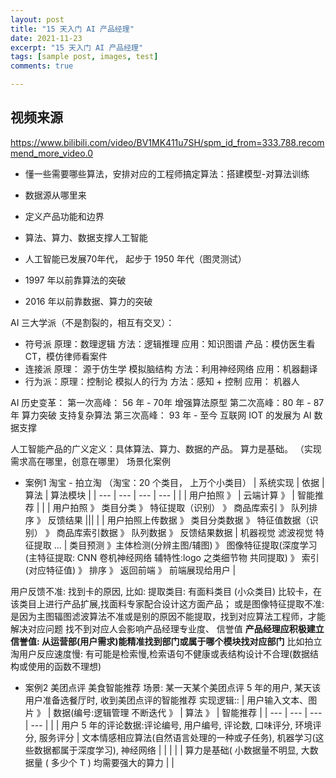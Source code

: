 ```yaml
---
layout: post
title: "15 天入门 AI 产品经理"
date: 2021-11-23
excerpt: "15 天入门 AI 产品经理"
tags: [sample post, images, test]
comments: true

---
```


##  视频来源

https://www.bilibili.com/video/BV1MK411u7SH/spm_id_from=333.788.recommend_more_video.0

* 懂一些需要哪些算法，安排对应的工程师搞定算法：搭建模型-对算法训练
* 数据源从哪里来
* 定义产品功能和边界

* 算法、算力、数据支撑人工智能
* 人工智能已发展70年代， 起步于 1950 年代（图灵测试）
* 1997 年以前靠算法的突破
* 2016 年以前靠数据、算力的突破

AI 三大学派（不是割裂的，相互有交叉）：
* 符号派 原理：数理逻辑 方法：逻辑推理 应用：知识图谱 产品：模仿医生看 CT，模仿律师看案件
* 连接派 原理： 源于仿生学 模拟脑结构 方法：利用神经网络 应用：机器翻译
* 行为派：原理：控制论 模拟人的行为 方法：感知 + 控制 应用： 机器人

AI 历史变革：
第一次高峰： 56 年 - 70年 增强算法原型 
第二次高峰：80 年 - 87 年 算力突破 支持复杂算法
第三次高峰： 93 年 - 至今 互联网 IOT 的发展为 AI 数据支撑

人工智能产品的广义定义：具体算法、算力、数据的产品。 算力是基础。
（实现需求高在哪里，创意在哪里）
场景化案例

* 案例1 淘宝 - 拍立淘
（淘宝：20 个类目， 上万个小类目）
| 系统实现 | 依据 | 算法 | 算法模块 |
| --- | --- | --- | --- |
| | 用户拍照 》 | 云端计算 》 | 智能推荐 |
| | 用户拍照 》 类目分类 》 特征提取（识别） 》 商品库索引 》 队列排序 》 反馈结果 |||
| | 用户拍照上传数据 》 类目分类数据 》 特征值数据（识别） 》 商品库索引数据 》 队列数据 》 反馈结果数据 | 机器视觉 滤波视觉 特征提取 ... | 类目预测 》主体检测(分辨主图/辅图) 》 图像特征提取(深度学习(主特征提取: CNN 卷机神经网络 辅特性:logo 之类细节物 共同提取) 》 索引(对应特征值) 》 排序 》 返回前端 》 前端展现给用户 |

用户反馈不准: 
找到卡的原因, 
比如: 
提取类目: 有面料类目 (小众类目) 比较卡，在该类目上进行产品扩展,找面料专家配合设计这方面产品；
或是图像特征提取不准: 是因为主图辐图滤波算法不准或是别的原因不能提取，找到对应算法工程师，才能解决对应问题
找不到对应人会影响产品经理专业度、 信誉值
**产品经理应积极建立信誉值: 从运营部(用户需求)能精准找到部门或属于哪个模块找对应部门**
比如拍立淘用户反应速度慢: 有可能是检索慢,检索语句不健康或表结构设计不合理(数据结构或使用的函数不理想)

* 案例2 美团点评 美食智能推荐
场景: 某一天某个美团点评 5 年的用户, 某天该用户准备选餐厅时, 收到美团点评的智能推荐
实现逻辑::
| 用户输入文本、图片 》 | 数据(编号:逻辑管理 不断迭代 》 | 算法 》 | 智能推荐 |
| --- | --- | --- | --- |
|  | 用户 5 年的评论数据:评论编号, 用户编号, 评论数, 口味评分, 环境评分, 服务评分 | 文本情感相应算法(自然语言处理的一种或子任务), 机器学习(这些数据都属于深度学习), 神经网络 | |
| | | 算力是基础( 小数据量不明显, 大数据量 ( 多少个 T ) 均需要强大的算力  | |




























